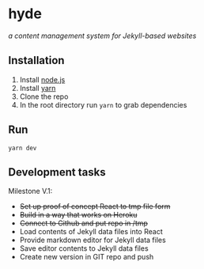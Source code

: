 # hyde
_a content management system for Jekyll-based websites_

## Installation

1. Install [node.js](https://nodejs.org/en/download/)
2. Install [yarn](https://yarnpkg.com/en/)
2. Clone the repo
3. In the root directory run `yarn` to grab dependencies

## Run

`yarn dev`

## Development tasks

Milestone V.1:

- ~~Set up proof of concept React to tmp file form~~
- ~~Build in a way that works on Heroku~~
- ~~Connect to Github and put repo in /tmp~~
- Load contents of Jekyll data files into React
- Provide markdown editor for Jekyll data files
- Save editor contents to Jekyll data files
- Create new version in GIT repo and push
